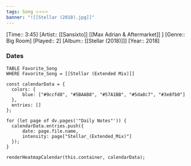 ```yaml
---
tags: Song ⭐⭐⭐⭐ 
banner: "![[Stellar (2018).jpg]]"
---
```

[Time:: 3:45]
[Artist:: [[Sansixto]] [[Max Adrian & Aftermarket]] ]
[Genre:: Big Room]
[Played:: 2]
[Album:: [[Stellar (2018)]]]
[Year:: 2018]
### Dates
````dataview
TABLE Favorite_Song
WHERE Favorite_Song = [[Stellar (Extended Mix)]]
````
  ```dataviewjs
const calendarData = { 
	colors: { 
		blue: ["#9ccfd8", "#5BAAB8", "#57A1BB", "#5da8c7", "#3e8fb0"] 
	}, 
	entries: [] 
}; 

for (let page of dv.pages('"Daily Notes"')) { 
	calendarData.entries.push({ 
		date: page.file.name, 
		intensity: page["Stellar_(Extended_Mix)"]
	}); 
} 

renderHeatmapCalendar(this.container, calendarData);
```
